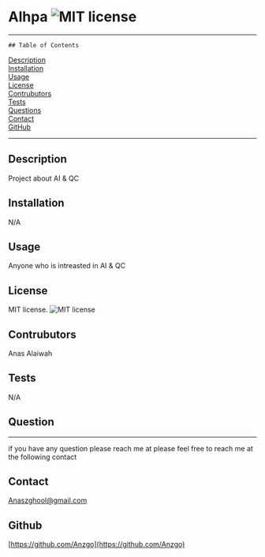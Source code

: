 

  # Alhpa     ![MIT license](https://img.shields.io/badge/license-MIT-orange)


  --------------------------

  

    ## Table of Contents
[Description](#description)  
[Installation](#installation)  
[Usage](#usage)  
[License](#license)  
[Contrubutors](#contrubutors)  
[Tests](#tests)  
[Questions](#questions)  
[Contact](#contact)  
[GitHub](#github)  

 --------------------------

  ## Description
  Project about AI & QC

  ## Installation
  N/A

  ## Usage
  Anyone who is intreasted in AI & QC 

  ## License 
  MIT license.   ![MIT license](https://img.shields.io/badge/license-MIT-orange)

  ## Contrubutors
  Anas Alaiwah 

  ## Tests
  N/A


  ## Question
-------------------------------------------------
 if you have any question please reach me at please feel free to reach me at the following contact
 
## Contact
Anaszghool@gmail.com
## Github 
[https://github.com/Anzgo](https://github.com/Anzgo)

